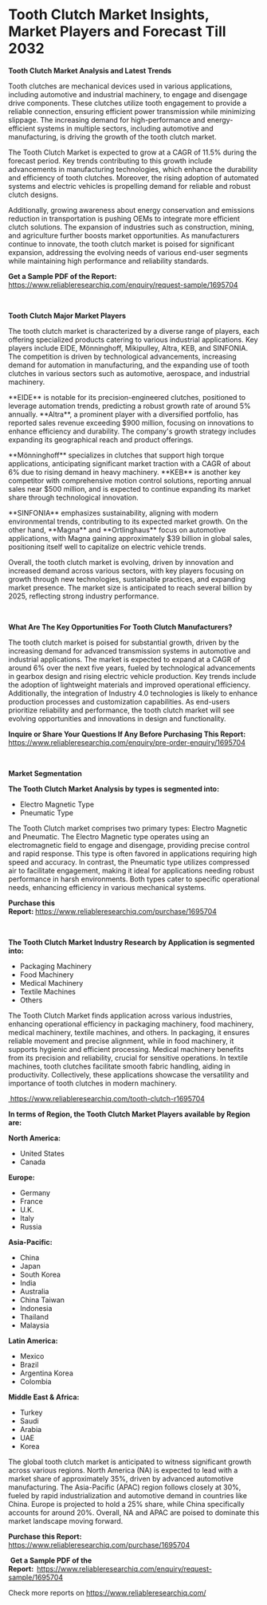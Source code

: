 <p><h1>Tooth Clutch Market Insights, Market Players and Forecast Till 2032</h1></p><p><strong>Tooth Clutch Market Analysis and Latest Trends</strong></p>
<p><p>Tooth clutches are mechanical devices used in various applications, including automotive and industrial machinery, to engage and disengage drive components. These clutches utilize tooth engagement to provide a reliable connection, ensuring efficient power transmission while minimizing slippage. The increasing demand for high-performance and energy-efficient systems in multiple sectors, including automotive and manufacturing, is driving the growth of the tooth clutch market.</p><p>The Tooth Clutch Market is expected to grow at a CAGR of 11.5% during the forecast period. Key trends contributing to this growth include advancements in manufacturing technologies, which enhance the durability and efficiency of tooth clutches. Moreover, the rising adoption of automated systems and electric vehicles is propelling demand for reliable and robust clutch designs.</p><p>Additionally, growing awareness about energy conservation and emissions reduction in transportation is pushing OEMs to integrate more efficient clutch solutions. The expansion of industries such as construction, mining, and agriculture further boosts market opportunities. As manufacturers continue to innovate, the tooth clutch market is poised for significant expansion, addressing the evolving needs of various end-user segments while maintaining high performance and reliability standards.</p></p>
<p><strong>Get a Sample PDF of the Report:&nbsp;</strong> <a href="https://www.reliableresearchiq.com/enquiry/request-sample/1695704?utm_campaign=99&utm_medium=2&utm_source=Github&utm_content=ia&utm_term=08012025&utm_id=tooth-clutch">https://www.reliableresearchiq.com/enquiry/request-sample/1695704</a></p>
<p>&nbsp;</p>
<p><strong>Tooth Clutch Major Market Players</strong></p>
<p><p>The tooth clutch market is characterized by a diverse range of players, each offering specialized products catering to various industrial applications. Key players include EIDE, Mönninghoff, Mikipulley, Altra, KEB, and SINFONIA. The competition is driven by technological advancements, increasing demand for automation in manufacturing, and the expanding use of tooth clutches in various sectors such as automotive, aerospace, and industrial machinery.</p><p>**EIDE** is notable for its precision-engineered clutches, positioned to leverage automation trends, predicting a robust growth rate of around 5% annually. **Altra**, a prominent player with a diversified portfolio, has reported sales revenue exceeding $900 million, focusing on innovations to enhance efficiency and durability. The company's growth strategy includes expanding its geographical reach and product offerings.</p><p>**Mönninghoff** specializes in clutches that support high torque applications, anticipating significant market traction with a CAGR of about 6% due to rising demand in heavy machinery. **KEB** is another key competitor with comprehensive motion control solutions, reporting annual sales near $500 million, and is expected to continue expanding its market share through technological innovation.</p><p>**SINFONIA** emphasizes sustainability, aligning with modern environmental trends, contributing to its expected market growth. On the other hand, **Magna** and **Ortlinghaus** focus on automotive applications, with Magna gaining approximately $39 billion in global sales, positioning itself well to capitalize on electric vehicle trends.</p><p>Overall, the tooth clutch market is evolving, driven by innovation and increased demand across various sectors, with key players focusing on growth through new technologies, sustainable practices, and expanding market presence. The market size is anticipated to reach several billion by 2025, reflecting strong industry performance.</p></p>
<p>&nbsp;</p>
<p><strong>What Are The Key Opportunities For Tooth Clutch Manufacturers?</strong></p>
<p><p>The tooth clutch market is poised for substantial growth, driven by the increasing demand for advanced transmission systems in automotive and industrial applications. The market is expected to expand at a CAGR of around 6% over the next five years, fueled by technological advancements in gearbox design and rising electric vehicle production. Key trends include the adoption of lightweight materials and improved operational efficiency. Additionally, the integration of Industry 4.0 technologies is likely to enhance production processes and customization capabilities. As end-users prioritize reliability and performance, the tooth clutch market will see evolving opportunities and innovations in design and functionality.</p></p>
<p><strong>Inquire or Share Your Questions If Any Before Purchasing This Report:</strong> <a href="https://www.reliableresearchiq.com/enquiry/pre-order-enquiry/1695704?utm_campaign=99&utm_medium=2&utm_source=Github&utm_content=ia&utm_term=08012025&utm_id=tooth-clutch">https://www.reliableresearchiq.com/enquiry/pre-order-enquiry/1695704</a></p>
<p>&nbsp;</p>
<p><strong>Market Segmentation</strong></p>
<p><strong>The Tooth Clutch Market Analysis by types is segmented into:</strong></p>
<p><ul><li>Electro Magnetic Type</li><li>Pneumatic Type</li></ul></p>
<p><p>The Tooth Clutch market comprises two primary types: Electro Magnetic and Pneumatic. The Electro Magnetic type operates using an electromagnetic field to engage and disengage, providing precise control and rapid response. This type is often favored in applications requiring high speed and accuracy. In contrast, the Pneumatic type utilizes compressed air to facilitate engagement, making it ideal for applications needing robust performance in harsh environments. Both types cater to specific operational needs, enhancing efficiency in various mechanical systems.</p></p>
<p><strong>Purchase this Report:&nbsp;</strong><a href="https://www.reliableresearchiq.com/purchase/1695704?utm_campaign=99&utm_medium=2&utm_source=Github&utm_content=ia&utm_term=08012025&utm_id=tooth-clutch">https://www.reliableresearchiq.com/purchase/1695704</a></p>
<p>&nbsp;</p>
<p><strong>The Tooth Clutch Market Industry Research by Application is segmented into:</strong></p>
<p><ul><li>Packaging Machinery</li><li>Food Machinery</li><li>Medical Machinery</li><li>Textile Machines</li><li>Others</li></ul></p>
<p><p>The Tooth Clutch Market finds application across various industries, enhancing operational efficiency in packaging machinery, food machinery, medical machinery, textile machines, and others. In packaging, it ensures reliable movement and precise alignment, while in food machinery, it supports hygienic and efficient processing. Medical machinery benefits from its precision and reliability, crucial for sensitive operations. In textile machines, tooth clutches facilitate smooth fabric handling, aiding in productivity. Collectively, these applications showcase the versatility and importance of tooth clutches in modern machinery.</p></p>
<p><a href="https://www.reliableresearchiq.com/tooth-clutch-r1695704?utm_campaign=99&utm_medium=2&utm_source=Github&utm_content=ia&utm_term=08012025&utm_id=tooth-clutch">&nbsp;https://www.reliableresearchiq.com/tooth-clutch-r1695704</a></p>
<p><strong>In terms of Region, the Tooth Clutch Market Players available by Region are:</strong></p>
<p>
    <p> <strong> North America: </strong>
        <ul>
            <li>United States</li>
            <li>Canada</li>
        </ul>
        </p> 
    <p> <strong> Europe: </strong>
        <ul>
            <li>Germany</li>
            <li>France</li>
            <li>U.K.</li>
            <li>Italy</li>
            <li>Russia</li>
        </ul>
        </p> 
    <p> <strong> Asia-Pacific: </strong>
        <ul>
            <li>China</li>
            <li>Japan</li>
            <li>South Korea</li>
            <li>India</li>
            <li>Australia</li>
            <li>China Taiwan</li>
            <li>Indonesia</li>
            <li>Thailand</li>
            <li>Malaysia</li>
        </ul>
        </p> 
    <p> <strong> Latin America: </strong>
        <ul>
            <li>Mexico</li>
            <li>Brazil</li>
            <li>Argentina Korea</li>
            <li>Colombia</li>
        </ul>
        </p> 
    <p> <strong> Middle East & Africa: </strong>
        <ul>
            <li>Turkey</li>
            <li>Saudi</li>
            <li>Arabia</li>
            <li>UAE</li>
            <li>Korea</li>
        </ul>
    </p>
    </p>
<p><p>The global tooth clutch market is anticipated to witness significant growth across various regions. North America (NA) is expected to lead with a market share of approximately 35%, driven by advanced automotive manufacturing. The Asia-Pacific (APAC) region follows closely at 30%, fueled by rapid industrialization and automotive demand in countries like China. Europe is projected to hold a 25% share, while China specifically accounts for around 20%. Overall, NA and APAC are poised to dominate this market landscape moving forward.</p></p>
<p><strong>Purchase this Report: </strong><a href="https://www.reliableresearchiq.com/purchase/1695704?utm_campaign=99&utm_medium=2&utm_source=Github&utm_content=ia&utm_term=08012025&utm_id=tooth-clutch">https://www.reliableresearchiq.com/purchase/1695704</a></p>
<p>&nbsp;<strong>Get a Sample PDF of the Report:&nbsp;&nbsp;</strong><a href="https://www.reliableresearchiq.com/enquiry/request-sample/1695704?utm_campaign=99&utm_medium=2&utm_source=Github&utm_content=ia&utm_term=08012025&utm_id=tooth-clutch">https://www.reliableresearchiq.com/enquiry/request-sample/1695704</a></p>
<p><strong></strong></p>
<p>Check more reports on <a href="https://www.reliableresearchiq.com/?utm_campaign=99&utm_medium=2&utm_source=Github&utm_content=ia&utm_term=08012025&utm_id=tooth-clutch">https://www.reliableresearchiq.com/</a></p>